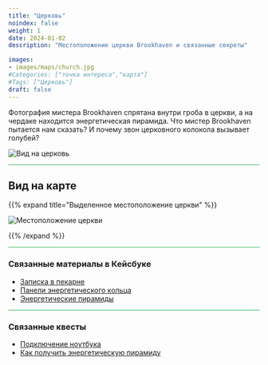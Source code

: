```yaml
---
title: "Церковь"
noindex: false
weight: 1
date: 2024-01-02
description: "Местоположение церкви Brookhaven и связанные секреты"

images:
- images/maps/church.jpg
#Categories: ["точка интереса","карта"]
#Tags: ["Церковь"]
draft: false
--- 
```



Фотография мистера Brookhaven спрятана внутри гроба в церкви, а на чердаке находится энергетическая пирамида. Что мистер Brookhaven пытается нам сказать? И почему звон церковного колокола вызывает голубей?

![Вид на церковь](/images/maps/church.jpg)

<hr style="background-color: #28b44c" size=8>

## Вид на карте

{{% expand title="Выделенное местоположение церкви" %}}

![Местоположение церкви](/images/maps/church.webp)

{{% /expand %}}

<hr style="background-color: #28b44c" size=8>

### Связанные материалы в Кейсбуке

- [Записка в пекарне](/casebook/notes/other/#пекарня)
- [Панели энергетического кольца](/casebook/interesting/observations/#панели-энергетического-кольца)
- [Энергетические пирамиды](/casebook/energy_pyramids/)

<hr style="background-color: #28b44c" size=8>

### Связанные квесты

- [Подключение ноутбука](/lore/tools/connect_laptop)
- [Как получить энергетическую пирамиду](/lore/special_tools/energy_pyramid)
